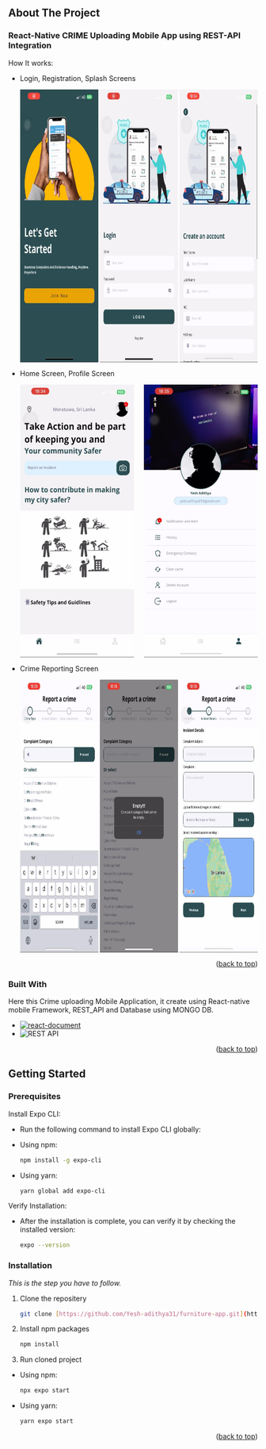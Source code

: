 <a name="readme-top"></a>

<!-- ABOUT THE PROJECT -->

## About The Project

### React-Native CRIME Uploading Mobile App using REST-API Integration
How It works:
- Login, Registration, Splash Screens
  <div style="display: flex; justify-content: space-between; height: 550px;">
    <img src="assets/10.jpeg" alt="Image Description" style="width: 33%;">
    <img src="assets/3.jpeg" alt="Image Description" style="width: 33%;">
    <img src="assets/9.jpeg" alt="Image Description" style="width: 33%;">
  </div>

- Home Screen, Profile Screen
  <div style="display: flex; justify-content: space-between; height: 550px;">
    <img src="assets/5.jpeg" alt="Image Description" style="width: 48%;">
    <img src="assets/6.jpeg" alt="Image Description" style="width: 48%;">
  </div>

- Crime Reporting Screen
  <div style="display: flex; justify-content: space-between; height: 550px;">
    <img src="assets/7.jpeg" alt="Image Description"  style="width: 33%;">
    <img src="assets/4.jpeg" alt="Image Description"  style="width: 33%;">
    <img src="assets/8.jpeg" alt="Image Description"  style="width: 33%;">
  </div>

<p align="right">(<a href="#readme-top">back to top</a>)</p>

### Built With

Here this Crime uploading Mobile Application, it create using React-native mobile Framework, REST_API and Database using MONGO DB.

- [![react-document][React Native]][react-document]
- ![REST API][REST API]

<p align="right">(<a href="#readme-top">back to top</a>)</p>

<!-- GETTING STARTED -->

## Getting Started

### Prerequisites

Install Expo CLI:
* Run the following command to install Expo CLI globally:

- Using npm:
  ```sh
  npm install -g expo-cli
  ```
- Using yarn:
  ```sh
  yarn global add expo-cli
  ```

Verify Installation:
- After the installation is complete, you can verify it by checking the installed version:
  ```sh
  expo --version
  ````

### Installation

_This is the step you have to follow._

1. Clone the repositery
    ```sh
    git clone [https://github.com/Yesh-adithya31/furniture-app.git](https://github.com/Yesh-adithya31/SEProject.git)
    ````

2. Install npm packages
   ```sh
   npm install
   ```
3. Run cloned project

- Using npm:
   ```sh
   npx expo start
   ```
- Using yarn:
   ```sh
   yarn expo start
   ```

<p align="right">(<a href="#readme-top">back to top</a>)</p>

<!-- MARKDOWN LINKS & IMAGES -->

[react-document]: https://facebook.github.io/react-native/
[React Native]: https://img.shields.io/badge/React_Native-61DAFB?style=for-the-badge&logo=react&logoColor=white
[REST API]: https://img.shields.io/badge/REST_API-Your_Color?style=for-the-badge

